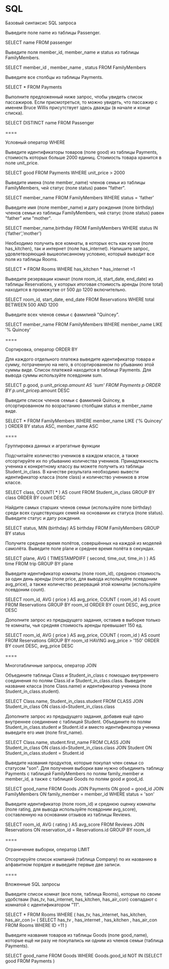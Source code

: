 # SQL

Базовый синтаксис SQL запроса

Выведите поле name из таблицы Passenger.

SELECT name FROM passenger 

Выведите поля member_id, member_name и status из таблицы FamilyMembers.

SELECT member_id , member_name , status FROM FamilyMembers

Выведите все столбцы из таблицы Payments.

SELECT * FROM Payments

Выполните предложенный ниже запрос, чтобы увидеть список пассажиров. Если присмотреться, то можно увидеть, что пассажир с именем Bruce Willis присутствует здесь дважды (в начале и конце списка).

SELECT DISTINCT name FROM Passenger


====


Условный оператор WHERE

Выведите идентификаторы товаров (поле good) из таблицы Payments, стоимость которых больше 2000 единиц. Стоимость товара хранится в поле unit_price.

SELECT good  FROM Payments
WHERE unit_price > 2000

Выведите имена (поле member_name) членов семьи из таблицы FamilyMembers, чей статус (поле status) равен "father".

SELECT member_name FROM FamilyMembers
WHERE status = 'father'

Выведите имя (поле member_name) и дату рождения (поле birthday) членов семьи из таблицы FamilyMembers, чей статус (поле status) равен "father" или "mother".

SELECT member_name,birthday FROM FamilyMembers
WHERE status IN ('father','mother') 

Необходимо получить все комнаты, в которых есть как кухня (поле has_kitchen), так и интернет (поле has_internet). Напишите запрос, удовлетворяющий вышеописанному условию, который выводит все поля из таблицы Rooms.

SELECT * FROM Rooms
WHERE has_kitchen * has_internet =1

Выведите резервации комнат (поля room_id, start_date, end_date) из таблицы Reservations, у которых итоговая стоимость аренды (поле total) находится в промежутке от 500 до 1200 включительно.

SELECT room_id, start_date, end_date FROM Reservations
WHERE total BETWEEN 500 AND 1200

Выведите всех членов семьи с фамилией "Quincey".

SELECT member_name 
FROM FamilyMembers
WHERE member_name LIKE '% Quincey'


====


Сортировка, оператор ORDER BY

Для каждого отдельного платежа выведите идентификатор товара и сумму, потраченную на него, в отсортированном по убыванию этой суммы виде. Список платежей находится в таблице Payments.
Для вывода суммы используйте псевдоним sum.

SELECT 
         p.good, 
         p.unit_price*p.amount AS 'sum'
FROM Payments p
ORDER BY p.unit_price*p.amount DESC

Выведите список членов семьи с фамилией Quincey, в отсортированном по возрастанию столбцам status и member_name виде.

SELECT * FROM FamilyMembers
WHERE member_name LIKE ('% Quincey' )
ORDER BY status ASC, member_name ASC


====

Группировка данных и агрегатные функции

Подсчитайте количество учеников в каждом классе, а также отсортируйте их по убыванию количества учеников. Принадлежность ученика к конкретному классу вы можете получить из таблицы Student_in_class. В качестве результата необходимо вывести идентификатор класса (поле class) и количество учеников в этом классе.

SELECT class, COUNT( * ) AS count  FROM Student_in_class 
GROUP BY class 
ORDER BY count DESC

Найдите самых старших членов семьи (используйте поле birthday) среди всех существующих семей на основании их статуса (поле status). Выведите статус и дату рождения.

SELECT status, MIN (birthday) AS birthday  FROM FamilyMembers
GROUP BY status 

Получите среднее время полётов, совершённых на каждой из моделей самолёта. Выведите поле plane и среднее время полёта в секундах.

SELECT plane, AVG ( TIMESTAMPDIFF ( second, time_out, time_in ) ) AS time FROM trip
GROUP BY plane 

Выведите идентификатор комнаты (поле room_id), среднюю стоимость за один день аренды (поле price, для вывода используйте псевдоним avg_price), а также количество резерваций этой комнаты (используйте псевдоним count).

SELECT room_id, AVG ( price ) AS avg_price, COUNT ( room_id ) AS count FROM Reservations
GROUP BY room_id 
ORDER BY count DESC, avg_price DESC

Дополните запрос из предыдущего задания, оставив в выборке только те комнаты, чья средняя стоимость аренды превышает 150 ед.

SELECT room_id, AVG ( price ) AS avg_price, COUNT ( room_id ) AS count 
FROM Reservations
GROUP BY room_id 
HAVING avg_price > '150'
ORDER BY count DESC, avg_price DESC


====


Многотабличные запросы, оператор JOIN

Объедините таблицы Class и Student_in_class с помощью внутреннего соединения по полям Class.id и Student_in_class.class. Выведите название класса (поле Class.name) и идентификатор ученика (поле Student_in_class.student).

SELECT Class.name,
       Student_in_class.student
FROM CLASS
JOIN Student_in_class ON class.id=Student_in_class.class

Дополните запрос из предыдущего задания, добавив ещё одно внутреннее соединение с таблицей Student. Объедините по полям Student_in_class.student и Student.id и вместо идентификатора ученика выведите его имя (поле first_name).

SELECT Class.name,
       student.first_name
FROM CLASS
JOIN Student_in_class 
       ON class.id=Student_in_class.class
JOIN Student 
       ON Student_in_class.student = Student.id

Выведите названия продуктов, которые покупал член семьи со статусом "son". Для получения выборки вам нужно объединить таблицу Payments с таблицей FamilyMembers по полям family_member и member_id, а также с таблицей Goods по полям good и good_id.

SELECT good_name
FROM Goods
JOIN Payments ON good = good_id 
JOIN FamilyMembers ON family_member = member_id 
WHERE status = 'son'

Выведите идентификатор (поле room_id) и среднюю оценку комнаты (поле rating, для вывода используйте псевдоним avg_score), составленную на основании отзывов из таблицы Reviews.

SELECT room_id, AVG ( rating ) AS avg_score
FROM Reviews
JOIN Reservations ON reservation_id = Reservations.id 
GROUP BY room_id 


====


Ограничение выборки, оператор LIMIT

Отсортируйте список компаний (таблица Company) по их названию в алфавитном порядке и выведите первые две записи.







====


Вложенные SQL запросы

Выведите список комнат (все поля, таблица Rooms), которые по своим удобствам (has_tv, has_internet, has_kitchen, has_air_con) совпадают с комнатой с идентификатором "11".

SELECT * FROM Rooms
WHERE ( has_tv, has_internet, has_kitchen, has_air_con )=
(
SELECT has_tv , has_internet , has_kitchen , has_air_con
FROM Rooms
WHERE ID =11
)


Выведите названия товаров из таблицы Goods (поле good_name), которые ещё ни разу не покупались ни одним из членов семьи (таблица Payments).

SELECT good_name FROM Goods
WHERE Goods.good_id   NOT IN (SELECT good  FROM Payments )
